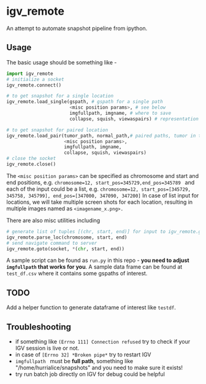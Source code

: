 # igv_remote

An attempt to automate snapshot pipeline from ipython.

## Usage

The basic usage should be something like - 

```python
import igv_remote
# initialize a socket
igv_remote.connect()

# to get snapshot for a single location
igv_remote.load_single(gspath, # gspath for a single path
                       <misc position params>, # see below
                       imgfullpath, imgname, # where to save
                       collapse, squish, viewaspairs) # representation params (default=F,T,F)

# to get snapshot for paired location
igv_remote.load_pair(tumor_path, normal_path,# paired paths, tumor in the upper track
                     <misc position params>, 
                     imgfullpath, imgname, 
                     collapse, squish, viewaspairs) 
# close the socket
igv_remote.close()
```

The `<misc position params>` can be specified as chromosome and start and end positions, e.g. `chromosome=12, start_pos=345729,end_pos=345789 ` and each of the input could be a list, e.g. `chromosome=12, start_pos=[345729, 345758, 345799], end_pos=[347000, 347090, 347200]`  In case of list input for locations, we will take multiple screen shots for each location, resulting in multiple images named as `<imagename_x.png>.`

There are also misc utilities including

```python
# generate list of tuples [(chr, start, end)] for input to igv_remote.goto
igv_remote.parse_loc(chromosome, start, end)
# send navigate command to server
igv_remote.goto(socket, *(chr, start, end))
```

A sample script can be found as `run.py` in this repo - **you need to adjust `imgfullpath` that works for you**. A sample data frame can be found at `test_df.csv` where it contains some gspaths of interest.

## TODO

Add a helper function to generate dataframe of interest like `testdf`.

## Troubleshooting

* if something like `(Errno 111] Connection refused`  try to check if your IGV session is live or not.
* in case of `[Errno 32] *Broken pipe*` try to restart IGV
* `imgfullpath ` must be **full path**, something like "/home/hurrialice/snapshots" and you need to make sure it exists!
* try run batch job directly on IGV for debug could be helpful